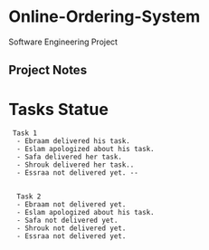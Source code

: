# Online-Ordering-System
Software Engineering Project

## Project  Notes 
  
  # Tasks Statue
  
     Task 1
      - Ebraam delivered his task.
      - Eslam apologized about his task.
      - Safa delivered her task.
      - Shrouk delivered her task..
      - Essraa not delivered yet. --
      
      
      Task 2
      - Ebraam not delivered yet.
      - Eslam apologized about his task.
      - Safa not delivered yet.
      - Shrouk not delivered yet.
      - Essraa not delivered yet.

               
               

